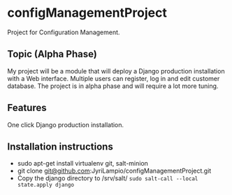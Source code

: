 # configManagementProject
Project for Configuration Management. 
## Topic (Alpha Phase)

My project will be a module that will deploy a Django production installation with a Web interface. Multiple users can register, log in and edit customer database. The project is in alpha phase and will require a lot more tuning. 

## Features

One click Django production installation.

## Installation instructions

- sudo apt-get install virtualenv git, salt-minion
- git clone git@github.com:JyriLampio/configManagementProject.git
- Copy the django directory to /srv/salt/
`sudo salt-call --local state.apply django`

